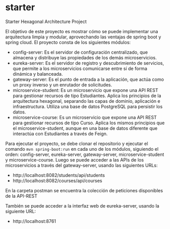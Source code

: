 # starter
Starter Hexagonal Architecture Project

El objetivo de este proyecto es mostrar cómo se puede implementar una arquitectura limpia y modular, aprovechando las ventajas de spring boot y spring cloud. El proyecto consta de los siguientes módulos:

- config-server: Es el servidor de configuración centralizado, que almacena y distribuye las propiedades de los demás microservicios.
- eureka-server: Es el servidor de registro y descubrimiento de servicios, que permite a los microservicios comunicarse entre sí de forma dinámica y balanceada.
- gateway-server: Es el punto de entrada a la aplicación, que actúa como un proxy inverso y un enrutador de solicitudes.
- microservice-student: Es un microservicio que expone una API REST para gestionar recursos de tipo Estudiantes. Aplica los principios de la arquitectura hexagonal, separando las capas de dominio, aplicación e infraestructura. Utiliza una base de datos PostgreSQL para persistir los datos.
- microservice-course: Es un microservicio que expone una API REST para gestionar recursos de tipo Curso. Aplica los mismos principios que el microservice-student, aunque en una base de datos diferente que interactúa con Estudiantes a través de Feign.

Para ejecutar el proyecto, se debe clonar el repositorio y ejecutar el comando `mvn spring-boot:run` en cada uno de los módulos, siguiendo el orden: config-server, eureka-server, gateway-server, microservice-student y microservice-course. Luego se puede acceder a las APIs de los microservicios a través del gateway-server, usando las siguientes URLs:

- http://localhost:8082/students/api/students
- http://localhost:8082/courses/api/courses

En la carpeta postman se encuentra la colección de peticiones disponibles de la API-REST

También se puede acceder a la interfaz web de eureka-server, usando la siguiente URL:

- http://localhost:8761
